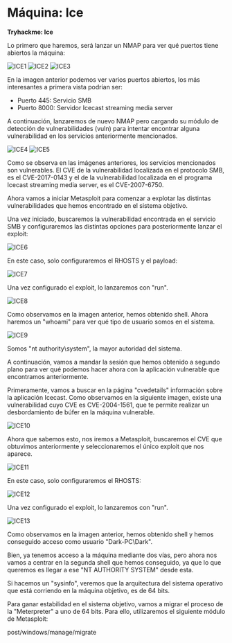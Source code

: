 # Máquina: Ice

**Tryhackme: Ice**

Lo primero que haremos, será lanzar un NMAP para ver qué puertos tiene abiertos la máquina:

![ICE1]()
![ICE2]()
![ICE3]()

En la imagen anterior podemos ver varios puertos abiertos, los más interesantes a primera vista podrían ser:

- Puerto 445: Servicio SMB
- Puerto 8000: Servidor Icecast streaming media server

A continuación, lanzaremos de nuevo NMAP pero cargando su módulo de detección de vulnerabilidades (vuln) para intentar encontrar alguna vulnerabilidad en los servicios anteriormente mencionados.

![ICE4]()
![ICE5]()

Como se observa en las imágenes anteriores, los servicios mencionados son vulnerables. El CVE de la vulnerabilidad localizada en el protocolo SMB, es el CVE-2017-0143 y el de la vulnerabilidad localizada en el programa Icecast streaming media server, es el CVE-2007-6750.

Ahora vamos a iniciar Metasploit para comenzar a explotar las distintas vulnerabilidades que hemos encontrado en el sistema objetivo.

Una vez iniciado, buscaremos la vulnerabilidad encontrada en el servicio SMB y configuraremos las distintas opciones para posteriormente lanzar el exploit:

![ICE6]()

En este caso, solo configuraremos el RHOSTS y el payload:

![ICE7]()

Una vez configurado el exploit, lo lanzaremos con "run".

![ICE8]()

Como observamos en la imagen anterior, hemos obtenido shell. Ahora haremos un "whoami" para ver qué tipo de usuario somos en el sistema.

![ICE9]()

Somos "nt authority\system", la mayor autoridad del sistema.

A continuación, vamos a mandar la sesión que hemos obtenido a segundo plano para ver qué podemos hacer ahora con la aplicación vulnerable que encontramos anteriormente.

Primeramente, vamos a buscar en la página "cvedetails" información sobre la aplicación Icecast. Como observamos en la siguiente imagen, existe una vulnerabilidad cuyo CVE es CVE-2004-1561, que te permite realizar un desbordamiento de búfer en la máquina vulnerable.

![ICE10]()

Ahora que sabemos esto, nos iremos a Metasploit, buscaremos el CVE que obtuvimos anteriormente y seleccionaremos el único exploit que nos aparece.

![ICE11]()

En este caso, solo configuraremos el RHOSTS:

![ICE12]()

Una vez configurado el exploit, lo lanzaremos con "run".

![ICE13]()

Como observamos en la imagen anterior, hemos obtenido shell y hemos conseguido acceso como usuario "Dark-PC\\Dark".

Bien, ya tenemos acceso a la máquina mediante dos vías, pero ahora nos vamos a centrar en la segunda shell que hemos conseguido, ya que lo que queremos es llegar a ese "NT AUTHORITY SYSTEM" desde esta.

Si hacemos un "sysinfo", veremos que la arquitectura del sistema operativo que está corriendo en la máquina objetivo, es de 64 bits. 

Para ganar estabilidad en el sistema objetivo, vamos a migrar el proceso de la "Meterpreter" a uno de 64 bits. Para ello, utilizaremos el siguiente módulo de Metasploit: 

post/windows/manage/migrate




